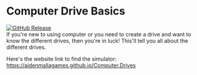 # Computer Drive Basics
<a href="https://github.com/AidenMallaGames/Computer.Drives/releases/tag/v0.1.0-alpha">
  <img src="https://img.shields.io/github/v/release/AidenMallaGames/Computer.Drives?include_prereleases" alt="GitHub Release" /></a>
  <br>
If you're new to using computer or you need to create a drive and want to know the different drives, then you're in luck! This'll tell you all about the different drives.

Here's the website link to find the simulator: https://aidenmallagames.github.io/Computer.Drives
